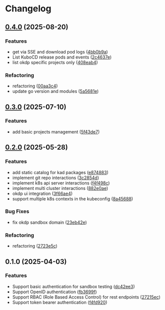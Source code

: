 # Changelog

## [0.4.0](https://github.com/OKDP/okdp-server/compare/v0.3.0...v0.4.0) (2025-08-20)


### Features

* get via SSE and download pod logs ([4bb0b9a](https://github.com/OKDP/okdp-server/commit/4bb0b9aee2998fb8fde178aeb3a01581a9f9d879))
* List KuboCD release pods and events ([2c4637e](https://github.com/OKDP/okdp-server/commit/2c4637ee5d9733e8f1c06f8ae2b87d85a96fe73f))
* list okdp specific projects only ([408eab4](https://github.com/OKDP/okdp-server/commit/408eab4d93231531e49a3ff8ba368b72c5de5330))


### Refactoring

* refactoring ([00aa3c4](https://github.com/OKDP/okdp-server/commit/00aa3c4fbc639f66610d318da25ad934cd2e371d))
* update go version and modules ([5a5681e](https://github.com/OKDP/okdp-server/commit/5a5681e27b76dc27d0dc09e22f08830c609e40ce))

## [0.3.0](https://github.com/OKDP/okdp-server/compare/v0.2.0...v0.3.0) (2025-07-10)


### Features

* add basic projects management ([5f43de7](https://github.com/OKDP/okdp-server/commit/5f43de709a3260378964eb0dbf295bf5ba514a81))

## [0.2.0](https://github.com/OKDP/okdp-server/compare/v0.1.0...v0.2.0) (2025-05-28)


### Features

* add static catalog for kad packages ([e874883](https://github.com/OKDP/okdp-server/commit/e8748839ac82cb9fe7641cc7fbfb04782931763d))
* implement git repo interactions ([3c2854d](https://github.com/OKDP/okdp-server/commit/3c2854d40ab9947dc98fc3d2bd47a03c5124adc1))
* implement k8s api server interactions ([f4f498c](https://github.com/OKDP/okdp-server/commit/f4f498ca2e995e6515fbbe432f30aa7880e720db))
* implement multi cluster interactions ([882e0ae](https://github.com/OKDP/okdp-server/commit/882e0ae68b05552f601fbab4fe8d135f3d4ad485))
* okdp ui integration ([3f66ae4](https://github.com/OKDP/okdp-server/commit/3f66ae40e49c250fce5bb034ce15b19497df99db))
* support multiple k8s contexts in the kubeconfig ([8a45688](https://github.com/OKDP/okdp-server/commit/8a456889710d620ec2fb7e36cdd2d2eb2fc8fbcf))


### Bug Fixes

* fix okdp sandbox domain ([23eb42e](https://github.com/OKDP/okdp-server/commit/23eb42e2027ee2d1f807d8d8dc90f46d802cd978))


### Refactoring

* refactoring ([2723e5c](https://github.com/OKDP/okdp-server/commit/2723e5c66dd581e27d7f88533d528c567c0c91f3))

## 0.1.0 (2025-04-03)


### Features

* Support basic authentication for sandbox testing ([dc42ee3](https://github.com/OKDP/okdp-server/commit/dc42ee3539ca5586b28731626e310b158bcedf51))
* Support OpenID authentication ([fb3699f](https://github.com/OKDP/okdp-server/commit/fb3699f0e630dd201c464eb691f93d9e7616b2ce))
* Support RBAC (Role Based Access Control) for rest endpoints ([27215ec](https://github.com/OKDP/okdp-server/commit/27215ecc1149578428f93568f4314448d1147020))
* Support token bearer authentication ([f4fd920](https://github.com/OKDP/okdp-server/commit/f4fd920170ff111cdf22d7ad4545678481a2e1d5))
